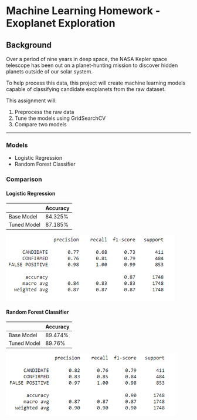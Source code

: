 # Machine Learning Homework - Exoplanet Exploration


## Background

Over a period of nine years in deep space, the NASA Kepler space telescope has been out on a planet-hunting mission to discover hidden planets outside of our solar system.

To help process this data, this project will create machine learning models capable of classifying candidate exoplanets from the raw dataset.

This assignment will:

1. Preprocess the raw data
2. Tune the models using GridSearchCV
3. Compare two models

- - -

### Models

* Logistic Regression
* Random Forest Classifier


### Comparison

#### Logistic Regression

|           |Accuracy  |
|-----------|----------|
|Base Model |	84.325%|
|Tuned Model|	87.185%|


![image](Output/LR_Classification_Report.PNG)




#### Random Forest Classifier

|            |Accuracy   |
|------------|-----------|
|Base Model  |	  89.474%|
|Tuned Model |	   89.76%|


![image](Output/RF_Classification_Report.PNG)



